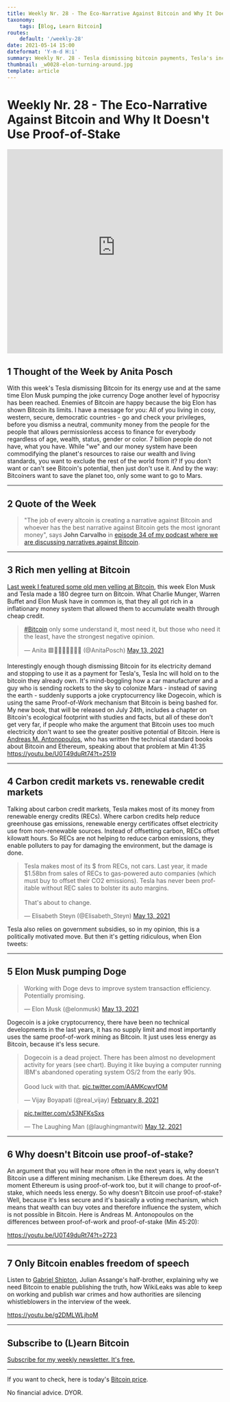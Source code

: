 ```yaml
---
title: Weekly Nr. 28 - The Eco-Narrative Against Bitcoin and Why It Doesn't Use Proof-of-Stake
taxonomy:
    tags: [Blog, Learn Bitcoin]
routes:
    default: '/weekly-28'
date: 2021-05-14 15:00
dateformat: 'Y-m-d H:i'
summary: Weekly Nr. 28 - Tesla dismissing bitcoin payments, Tesla's income relying on renewable energy credits, Elon Musk pumping Doge, why Bitcoin doesn't change to proof-of-stake
thumbnail: _w0028-elon-turning-around.jpg
template: article
---
```


# Weekly Nr. 28 - The Eco-Narrative Against Bitcoin and Why It Doesn't Use Proof-of-Stake

<iframe width="100%" height="476" src="https://www.youtube-nocookie.com/embed/pYyfECrdVIk" title="YouTube video player" frameborder="0" allow="accelerometer; autoplay; clipboard-write; encrypted-media; gyroscope; picture-in-picture; web-share" referrerpolicy="strict-origin-when-cross-origin" allowfullscreen></iframe>

## 1 Thought of the Week by Anita Posch
With this week's Tesla dismissing Bitcoin for its energy use and at the same time Elon Musk pumping the joke currency Doge another level of hypocrisy has been reached. Enemies of Bitcoin are happy because the big Elon has shown Bitcoin its limits. I have a message for you: All of you living in cosy, western, secure, democratic countries - go and check your privileges, before you dismiss a neutral, community money from the people for the people that allows permissionless access to finance for everybody regardless of age, wealth, status, gender or color. 7 billion people do not have, what you have. While "we" and our money system have been commodifying the planet's resources to raise our wealth and living standards, you want to exclude the rest of the world from it? If you don't want or can't see Bitcoin's potential, then just don't use it. And by the way: Bitcoiners want to save the planet too, only some want to go to Mars.

---
## 2 Quote of the Week
> "The job of every altcoin is creating a narrative against Bitcoin and whoever has the best narrative against Bitcoin gets the most ignorant money", says **John Carvalho** in [episode 34 of my podcast where we are discussing narratives against Bitcoin](https://bitcoinundco.com/en/john-carvalho/). 


---
## 3 Rich men yelling at Bitcoin
[Last week I featured some old men yelling at Bitcoin](https://anitaposch.com/weekly-27), this week Elon Musk and Tesla made a 180 degree turn on Bitcoin. What Charlie Munger, Warren Buffet and Elon Musk have in common is, that they all got rich in a inflationary money system that allowed them to accumulate wealth through cheap credit. 

<blockquote class="twitter-tweet"><p lang="en" dir="ltr"><a href="https://twitter.com/hashtag/Bitcoin?src=hash&amp;ref_src=twsrc%5Etfw">#Bitcoin</a> only some understand it, most need it, but those who need it the least, have the strongest negative opinion.</p>&mdash; Anita 🟩🔑🏳️‍🌈🏊🏻🚴‍♂️ (@AnitaPosch) <a href="https://twitter.com/AnitaPosch/status/1392820743780581377?ref_src=twsrc%5Etfw">May 13, 2021</a></blockquote> <script async src="https://platform.twitter.com/widgets.js" charset="utf-8"></script>

Interestingly enough though dismissing Bitcoin for its electricity demand and stopping to use it as a payment for Tesla's, Tesla Inc will hold on to the bitcoin they already own. It's mind-boggling how a car manufacturer and a guy who is sending rockets to the sky to colonize Mars  - instead of saving the earth - suddenly supports a joke cryptocurrency like Dogecoin, which is using the same Proof-of-Work mechanism that Bitcoin is being bashed for. My new book, that will be released on July 24th, includes a chapter on Bitcoin's ecological footprint with studies and facts, but all of these don't get very far, if people who make the argument that Bitcoin uses too much electricity don't want to see the greater positive potential of Bitcoin. Here is [Andreas M. Antonopoulos](https://bitcoinundco.com/en/tag/andreas-antonopoulos/), who has written the technical standard books about Bitcoin and Ethereum, speaking about that problem at Min 41:35 https://youtu.be/U0T49duRt74?t=2519

---
## 4 Carbon credit markets vs. renewable credit markets
Talking about carbon credit markets, Tesla makes most of its money from renewable energy credits (RECs). Where carbon credits help reduce greenhouse gas emissions, renewable energy certificates offset electricity use from non-renewable sources. Instead of offsetting carbon, RECs offset kilowatt hours. So RECs are not helping to reduce carbon emissions, they enable polluters to pay for damaging the environment, but the damage is done.

<blockquote class="twitter-tweet"><p lang="en" dir="ltr">Tesla makes most of its $ from RECs, not cars. Last year, it made $1.58bn from sales of RECs to gas-powered auto companies (which must buy to offset their CO2 emissions). Tesla has never been profitable without REC sales to bolster its auto margins.<br><br>That&#39;s about to change.</p>&mdash; Elisabeth Steyn (@Elisabeth_Steyn) <a href="https://twitter.com/Elisabeth_Steyn/status/1392799069337161731?ref_src=twsrc%5Etfw">May 13, 2021</a></blockquote> <script async src="https://platform.twitter.com/widgets.js" charset="utf-8"></script>

Tesla also relies on government subsidies, so in my opinion, this is a politically motivated move. But then it's getting ridiculous, when Elon tweets:

---
## 5 Elon Musk pumping Doge

<blockquote class="twitter-tweet"><p lang="en" dir="ltr">Working with Doge devs to improve system transaction efficiency. Potentially promising.</p>&mdash; Elon Musk (@elonmusk) <a href="https://twitter.com/elonmusk/status/1392974251011895300?ref_src=twsrc%5Etfw">May 13, 2021</a></blockquote> <script async src="https://platform.twitter.com/widgets.js" charset="utf-8"></script>

Dogecoin is a joke cryptocurrency, there have been no technical developments in the last years, it has no supply limit and most importantly uses the same proof-of-work mining as Bitcoin. It just uses less energy as Bitcoin, because it's less secure.

<blockquote class="twitter-tweet"><p lang="en" dir="ltr">Dogecoin is a dead project. There has been almost no development activity for years (see chart). Buying it like buying a computer running IBM&#39;s abandoned operating system OS/2 from the early 90s.<br><br>Good luck with that. <a href="https://t.co/AAMKcwvfOM">pic.twitter.com/AAMKcwvfOM</a></p>&mdash; Vijay Boyapati (@real_vijay) <a href="https://twitter.com/real_vijay/status/1358674811220729856?ref_src=twsrc%5Etfw">February 8, 2021</a></blockquote> <script async src="https://platform.twitter.com/widgets.js" charset="utf-8"></script>

<blockquote class="twitter-tweet"><p lang="und" dir="ltr"> <a href="https://t.co/x53NFKsSxs">pic.twitter.com/x53NFKsSxs</a></p>&mdash; The Laughing Man (@laughingmantwit) <a href="https://twitter.com/laughingmantwit/status/1392611155135315974?ref_src=twsrc%5Etfw">May 12, 2021</a></blockquote> <script async src="https://platform.twitter.com/widgets.js" charset="utf-8"></script>


---
## 6 Why doesn't Bitcoin use proof-of-stake?
An argument that you will hear more often in the next years is, why doesn't Bitcoin use a different mining mechanism. Like Ethereum does. At the moment Ethereum is using proof-of-work too, but it will change to proof-of-stake, which needs less energy. So why doesn't Bitcoin use proof-of-stake? Well, because it's less secure and it's basically a voting mechanism, which means that wealth can buy votes and therefore influence the system, which is not possible in Bitcoin. Here is Andreas M. Antonopoulos on the differences between proof-of-work and proof-of-stake (Min 45:20):

https://youtu.be/U0T49duRt74?t=2723

---
## 7 Only Bitcoin enables freedom of speech
Listen to [Gabriel Shipton](https://bitcoinundco.com/en/julian-assange-bitcoin/), Julian Assange's half-brother, explaining why we need Bitcoin to enable publishing the truth, how WikiLeaks was able to keep on working and publish war crimes and how authorities are silencing whistleblowers in the interview of the week. 

https://youtu.be/g2DMLWLjhoM


---
## Subscribe to (L)earn Bitcoin

[Subscribe for my weekly newsletter. It's free.](https://anita.link/weekly)

---

If you want to check, here is today's [Bitcoin price](https://www.coingecko.com/en/coins/bitcoin).

No financial advice. DYOR.